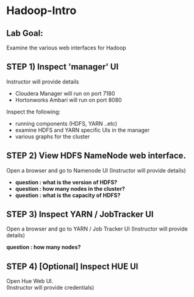 # Hadoop-Intro

## Lab Goal:
Examine the various web interfaces for Hadoop


## STEP 1)  Inspect 'manager' UI
Instructor will provide details
- Cloudera Manager will run on port 7180
- Hortonworks Ambari will run on port 8080

Inspect the following:
- running components (HDFS, YARN ..etc)
- examine HDFS and YARN specific UIs in the manager
- various graphs for the cluster


## STEP 2) View HDFS NameNode web interface.
 Open a browser and go to Namenode UI (Instructor will provide details)

- **question : what is the version of HDFS?** 
- **question : how many nodes in the cluster?** 
- **question : what is the capacity of HDFS?** 


## STEP 3) Inspect YARN / JobTracker  UI
Open a browser and go to YARN / Job Tracker UI (Instructor will provide details)

**question : how many nodes?** 


## STEP 4) [Optional] Inspect HUE UI
Open Hue Web UI.  
(Instructor will provide credentials)
